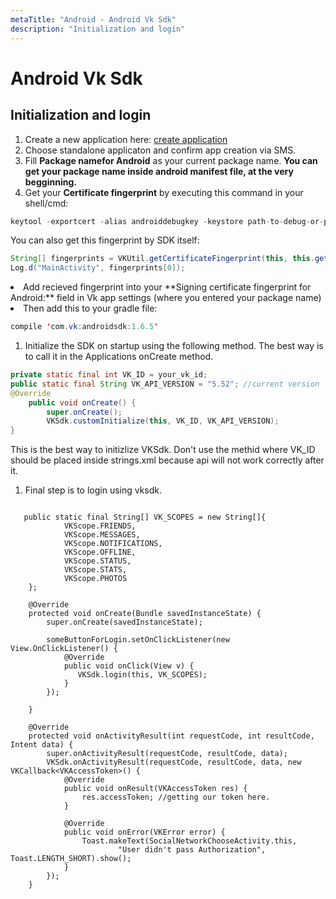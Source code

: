 ```yaml
---
metaTitle: "Android - Android Vk Sdk"
description: "Initialization and login"
---
```


# Android Vk Sdk



## Initialization and login


1. Create a new application here: [create application](https://vk.com/editapp?act=create)
1. Choose standalone applicaton and confirm app creation via SMS.
1. Fill **Package namefor Android** as your current package name. **You can get your package name inside android manifest file, at the very begginning.**
1. Get your **Certificate fingerprint** by executing this command in your shell/cmd:

```java
keytool -exportcert -alias androiddebugkey -keystore path-to-debug-or-production-keystore -list -v

```

You can also get this fingerprint by SDK itself:

```java
String[] fingerprints = VKUtil.getCertificateFingerprint(this, this.getPackageName());
Log.d("MainActivity", fingerprints[0]);

```


<li>
Add recieved fingerprint into your **Signing certificate fingerprint for Android:** field in Vk app settings (where you entered your package name)
</li>
<li>
Then add this to your gradle file:
</li>

```java
compile 'com.vk:androidsdk:1.6.5'

```


1. Initialize the SDK on startup using the following method. The best way is to call it in the Applications onCreate method.

```java
private static final int VK_ID = your_vk_id;
public static final String VK_API_VERSION = "5.52"; //current version
@Override
    public void onCreate() {
        super.onCreate();
        VKSdk.customInitialize(this, VK_ID, VK_API_VERSION);
}

```

This is the best way to initizlize VKSdk.  Don't use the methid where VK_ID should be placed inside strings.xml because api will not work correctly after it.

1. Final step is to login using vksdk.

```

   public static final String[] VK_SCOPES = new String[]{
            VKScope.FRIENDS,
            VKScope.MESSAGES,
            VKScope.NOTIFICATIONS,
            VKScope.OFFLINE,
            VKScope.STATUS,
            VKScope.STATS,
            VKScope.PHOTOS
    };

    @Override
    protected void onCreate(Bundle savedInstanceState) {
        super.onCreate(savedInstanceState);
    
        someButtonForLogin.setOnClickListener(new View.OnClickListener() {
            @Override
            public void onClick(View v) {
               VKSdk.login(this, VK_SCOPES); 
            }
        });
 
    }

    @Override
    protected void onActivityResult(int requestCode, int resultCode, Intent data) {
        super.onActivityResult(requestCode, resultCode, data);
        VKSdk.onActivityResult(requestCode, resultCode, data, new VKCallback<VKAccessToken>() {
            @Override
            public void onResult(VKAccessToken res) {
                res.accessToken; //getting our token here.
            }

            @Override
            public void onError(VKError error) {
                Toast.makeText(SocialNetworkChooseActivity.this,
                        "User didn't pass Authorization", Toast.LENGTH_SHORT).show();
            }
        });
    }

```

